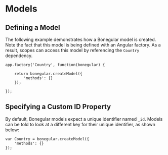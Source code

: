 # Models

## Defining a Model

The following example demonstrates how a Bonegular model is created. Note the fact that this model is being defined with an Angular factory. As a result, scopes can access this model by referencing the `Country` dependency.

```
app.factory('Country', function(bonegular) {

	return bonegular.createModel({
		'methods': {}
	});

});
```

## Specifying a Custom ID Property

By default, Bonegular models expect a unique identifier named `_id`. Models can be told to look at a different key for their unique identifier, as shown below:

```
var Country = bonegular.createModel({
	'methods': {}
});
```

